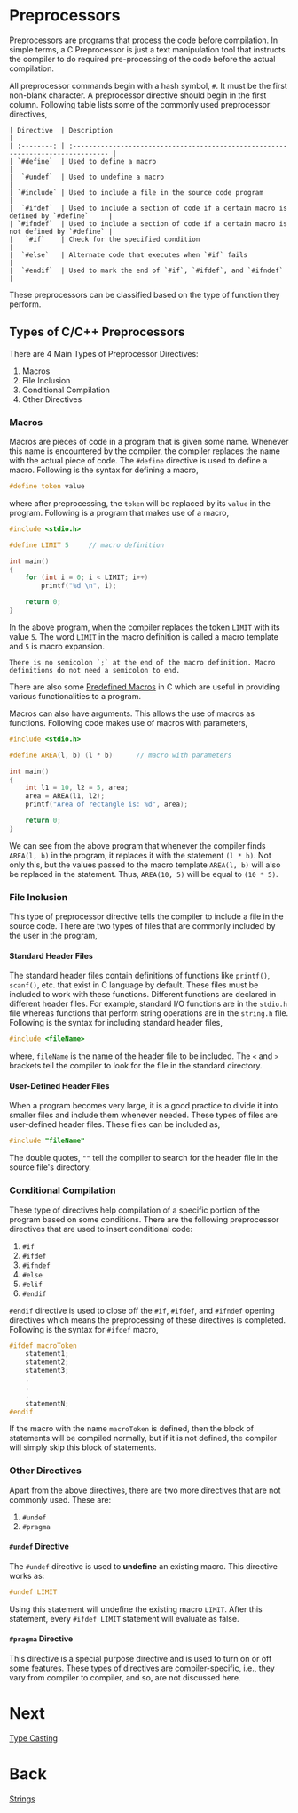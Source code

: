 # Preprocessors

Preprocessors are programs that process the code before compilation. In simple terms, a C Preprocessor is just a text manipulation tool that instructs the compiler to do required pre-processing of the code before the actual compilation.

All preprocessor commands begin with a hash symbol, `#`. It must be the first non-blank character. A preprocessor directive should begin in the first column. Following table lists some of the commonly used preprocessor directives,
```{table}
| Directive  | Description                                                                      |
| :--------: | :------------------------------------------------------------------------------- |
| `#define`  | Used to define a macro                                                           |
|  `#undef`  | Used to undefine a macro                                                         |
| `#include` | Used to include a file in the source code program                                |
|  `#ifdef`  | Used to include a section of code if a certain macro is defined by `#define`     |
| `#ifndef`  | Used to include a section of code if a certain macro is not defined by `#define` |
|   `#if`    | Check for the specified condition                                                |
|  `#else`   | Alternate code that executes when `#if` fails                                    |
|  `#endif`  | Used to mark the end of `#if`, `#ifdef`, and `#ifndef`                           |
```
These preprocessors can be classified based on the type of function they perform.

## Types of C/C++ Preprocessors
There are 4 Main Types of Preprocessor Directives:
1. Macros
2. File Inclusion
3. Conditional Compilation
4. Other Directives

### Macros
Macros are pieces of code in a program that is given some name. Whenever this name is encountered by the compiler, the compiler replaces the name with the actual piece of code. The `#define` directive is used to define a macro. Following is the syntax for defining a macro,
```c++
#define token value
```
where after preprocessing, the `token` will be replaced by its `value` in the program. Following is a program that makes use of a macro,
```c++
#include <stdio.h>

#define LIMIT 5     // macro definition

int main()
{
	for (int i = 0; i < LIMIT; i++)
		printf("%d \n", i);

	return 0;
}
```
In the above program, when the compiler replaces the token `LIMIT` with its value `5`. The word `LIMIT` in the macro definition is called a macro template and `5` is macro expansion.
```{note}
There is no semicolon `;` at the end of the macro definition. Macro definitions do not need a semicolon to end.
```
There are also some [Predefined Macros](https://www.geeksforgeeks.org/predefined-macros-in-c-with-examples/) in C which are useful in providing various functionalities to a program.

Macros can also have arguments. This allows the use of macros as functions. Following code makes use of macros with parameters,
```c++
#include <stdio.h>

#define AREA(l, b) (l * b)      // macro with parameters

int main()
{
	int l1 = 10, l2 = 5, area;
	area = AREA(l1, l2);
	printf("Area of rectangle is: %d", area);

	return 0;
}
```
We can see from the above program that whenever the compiler finds `AREA(l, b)` in the program, it replaces it with the statement `(l * b)`. Not only this, but the values passed to the macro template `AREA(l, b)` will also be replaced in the statement. Thus, `AREA(10, 5)` will be equal to `(10 * 5)`.

### File Inclusion
This type of preprocessor directive tells the compiler to include a file in the source code. There are two types of files that are commonly included by the user in the program,

#### Standard Header Files
The standard header files contain definitions of functions like `printf()`, `scanf()`, etc. that exist in C language by default. These files must be included to work with these functions. Different functions are declared in different header files. For example, standard I/O functions are in the `stdio.h` file whereas functions that perform string operations are in the `string.h` file. Following is the syntax for including standard header files,
```c++
#include <fileName>
```
where, `fileName` is the name of the header file to be included. The `<` and `>` brackets tell the compiler to look for the file in the standard directory.

#### User-Defined Header Files
When a program becomes very large, it is a good practice to divide it into smaller files and include them whenever needed. These types of files are user-defined header files. These files can be included as,
```c++
#include "fileName"
```
The double quotes, `""` tell the compiler to search for the header file in the source file's directory.

### Conditional Compilation
These type of directives help compilation of a specific portion of the program based on some conditions. There are the following preprocessor directives that are used to insert conditional code:
1. `#if`
2. `#ifdef`
3. `#ifndef`
4. `#else`
5. `#elif`
6. `#endif`

`#endif` directive is used to close off the `#if`, `#ifdef`, and `#ifndef` opening directives which means the preprocessing of these directives is completed. Following is the syntax for `#ifdef` macro,
```c++
#ifdef macroToken
    statement1;
    statement2;
    statement3;
    .
    .
    .
    statementN;
#endif
```
If the macro with the name `macroToken` is defined, then the block of statements will be compiled normally, but if it is not defined, the compiler will simply skip this block of statements.

### Other Directives
Apart from the above directives, there are two more directives that are not commonly used. These are:
1. `#undef`
2. `#pragma`

#### `#undef` Directive
The `#undef` directive is used to **undefine** an existing macro. This directive works as:
```c++
#undef LIMIT
```
Using this statement will undefine the existing macro `LIMIT`. After this statement, every `#ifdef LIMIT` statement will evaluate as false.

#### `#pragma` Directive
This directive is a special purpose directive and is used to turn on or off some features. These types of directives are compiler-specific, i.e., they vary from compiler to compiler, and so, are not discussed here.

# Next
[Type Casting](../sec14/typeCasting.md)

# Back

[Strings](../sec12/strings.md)
